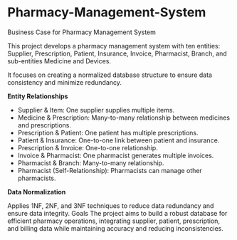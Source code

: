 # Pharmacy-Management-System
Business Case for Pharmacy Management System

This project develops a pharmacy management system with ten entities: Supplier, Prescription, Patient, Insurance, Invoice, Pharmacist, Branch, and sub-entities Medicine and Devices.

It focuses on creating a normalized database structure to ensure data consistency and minimize redundancy.

**Entity Relationships**
- Supplier & Item: One supplier supplies multiple items.
- Medicine & Prescription: Many-to-many relationship between medicines and prescriptions.
- Prescription & Patient: One patient has multiple prescriptions.
- Patient & Insurance: One-to-one link between patient and insurance.
- Prescription & Invoice: One-to-one relationship.
- Invoice & Pharmacist: One pharmacist generates multiple invoices.
- Pharmacist & Branch: Many-to-many relationship.
- Pharmacist (Self-Relationship): Pharmacists can manage other pharmacists.
  
**Data Normalization**

Applies 1NF, 2NF, and 3NF techniques to reduce data redundancy and ensure data integrity.
Goals
The project aims to build a robust database for efficient pharmacy operations, integrating supplier, patient, prescription, and billing data while maintaining accuracy and reducing inconsistencies.

